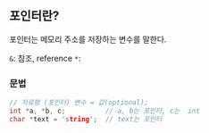 ## 포인터란?

포인터는 메모리 주소를 저장하는 변수를 말한다.

`&`: 참조, reference
`*`:  

### 문법
```cpp
// 자료형 (포인터) 변수 = 값(optional); 
int *a, *b, c;          // a, b는 포인터, c는  int
char *text = 'string';  // text는 포인터
```


